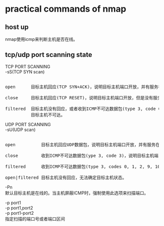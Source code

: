 # practical commands of nmap
  
## host up  
nmap使用icmp来判断主机是否在线。  
  
## tcp/udp port scanning state  
TCP PORT SCANNING  
-sS(TCP SYN scan)  
<pre>  
open      目标主机回应(TCP SYN+ACK)，说明目标主机端口开放，并有服务在端口监听。  
  
close     目标主机回应(TCP RESET)，说明目标主机端口开放，但是没有服务在端口监听。  
  
filtered  目标主机没有回应，或者收到ICMP不可达数据包(type 3, code 0, 1, 2, 3, 9, 10, or 13)，  
          目标主机不可达。  
</pre>  
  
UDP PORT SCANNING  
-sU(UDP scan)  
<pre>  
open          目标主机回应UDP数据包，说明目标主机端口开放，并有服务在端口监听。  
  
close         收到ICMP不可达数据包(ype 3, code 3)，说明目标主机端口开放，但是没有服务在监听。  
  
filtered      收到ICMP不可达数据包(type 3, codes 0, 1, 2, 9, 10, or 13)，说明目标主机不可达。  
  
open|filtered 目标主机没有回应，无法确定目标主机状态。  
</pre>  
  
-Pn  
默认目标主机是在线的。当主机屏蔽ICMP时，强制使用此选项来扫描端口。  
  
-p  port1  
-p  port1,port2  
-p  port1-port2  
指定扫描的端口号或者端口区间  
